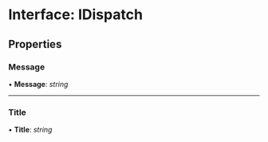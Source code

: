 # Interface: IDispatch

## Properties

### Message

• **Message**: *string*

___

### Title

• **Title**: *string*
